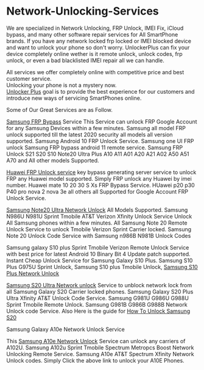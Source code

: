# Network-Unlocking-Services
We are specialized in Network Unlocking, FRP Unlock, IMEI Fix, iCloud bypass, and many other software repair services for All SmartPhone brands. If you have any network locked frp locked or IMEI blocked device and want to unlock your phone so don't worry. UnlockerPlus can fix your device completely online wether is it remote unlock, unlock codes, frp unlock, or even a bad blacklisted IMEI repair all we can handle.

All services we offer completely online with competitive price and best customer service.   
Unlocking your phone is not a mystery now.  
<a href="http://unlockerplus.com">Unlocker Plus</a> goal is to provide the best experience for our customers and introduce new ways of servicing SmartPhones online. 

Some of Our Great Services are as Follow.

<a href="https://unlockerplus.com/product/samsung-all-model-frp-google-account-remove-instant-server/">Samsung FRP Bypass</a> Service
This Service can unlock FRP Google Account for any Samsung Devices within a few minutes. Samsung all model FRP unlock supported till the latest 2020 security all models all version supported. Samsung Android 10  FRP Unlock Service. Samsung one UI FRP unlock Samsung FRP bypass android 11 remote service. 
Samsung FRP Unlock S21 S20 S10 Note20 Ultra Plus A10 A11 A01 A20 A21 A02 A50 A51 A70 and All other models Supported.

<a href="https://unlockerplus.com/product/huawei-all-models-frp-google-account-remove-including-mate-20-p30-pro/">Huawei FRP Unlock service</a>
 key bypass generating server service to unlock FRP any Huawei model supported. Simply FRP unlock any Huawei by imei number. Huawei mate 10 20 30 S Xs FRP Bypass Service. HUawei p20 p30 P40 pro nova 2 nova 3e all others all Supported for Google Account FRP Unlock Service.

 <a href="https://unlockerplus.com/product/samsung-galaxy-note-20-network-unlock/">Samsung Note20 Ultra Network Unlock</a> All Models Supported.
Samsung N986U N981U Sprint Tmobile AT&T Verizon Xfinity Unlock Service
Unlock All Samsung phones within a few minutes. All Samsung Note 20 Remote Unlock Service to unlock Tmobile Verizon Sprint Carrier locked.
Samsung Note 20 Unlock Code Service with Samsung n986B N981B Unlock Codes

Samsung galaxy S10 plus Sprint Tmobile Verizon Remote Unlock Service with best price for latest Android 10 Binary Bit 4 Update patch supported. Instant Cheap Unlock Service for Samsung Galaxy S10 Plus. Samsung S10 Plus G975U Sprint Unlock, Samsung S10 plus Tmobile Unlock, <a href="https://unlockerplus.com/product/samsung-s10-tmobile-sprint-verizon-network-unlock/">Samsung S10 Plus Network Unlock</a>

<a href="https://unlockerplus.com/product/samsung-galaxy-s20-network-unlock/">Samsung S20 Ultra Network unlock</a> Service to unblock network lock from all Samsung Galaxy S20 Carrier locked phones. Samsung Galaxy S20 Plus Ultra  Xfinity AT&T Unlock Code Service. 
Samsung G981U G986U G988U Sprint Tmobile Remote Unlock. Samsung G981B G986B G988B Network Unlock code Service. 
Also Here is the guide for <a href="https://unlockerplus.com/how-to-unlock-samsung-s20-s20-plus-s20-ultra/">How To Unlock Samsung S20</a> 

Samsung Galaxy A10e Network Unlock Service

This <a href="https://unlockerplus.com/product/unlock-samsung-a10e-all-network/">Samsung A10e Network Unlock</a> Service can unlock any carriers of A102U. Samsung A102u Sprint Tmobile Spectrum Metropcs Boost Network Unlocking Remote Service. Samsung A10e AT&T Spectrum Xfinity Network Unlock codes. Simply Click the above link to unlock your A10E Phones. 
